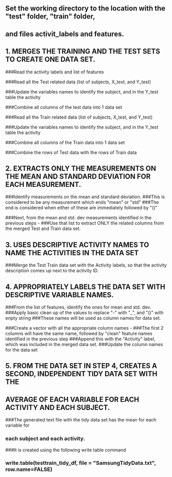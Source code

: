 ## Set the working directory to the location with the "test" folder, "train" folder, 
## and files activit_labels and features.

## 1. MERGES THE TRAINING AND THE TEST SETS TO CREATE ONE DATA SET.

###Read the activity labels and list of features

###Read all the Test related data (list of subjects, X_test, and Y_test)

###Update the variables names to identify the subject, and in the Y_test table the activity 

###Combine all columns of the test data into 1 data set

###Read all the Train related data (list of subjects, X_test, and Y_test)

###Update the variables names to identify the subject, and in the Y_test table the activity 

###Combine all columns of the Train data into 1 data set

###Combine the rows of Test data with the rows of Train data

## 2. EXTRACTS ONLY THE MEASUREMENTS ON THE MEAN AND STANDARD DEVIATION FOR EACH MEASUREMENT.

###Identify measurements on the mean and standard deviation. 
###This is considered to be any measurement which ends "mean" or "std"
###The end is considered when either of these are immediately followed by "()"


###Next, from the mean and std. dev measurements identified in the previous steps - 
###Use that list to extract ONLY the related columns from the merged Test and Train data set.

## 3. USES DESCRIPTIVE ACTIVITY NAMES TO NAME THE ACTIVITIES IN THE DATA SET

###Merge the Test Train data set with the Activity labels, so that the activity description comes up next to the activity ID.

## 4. APPROPRIATELY LABELS THE DATA SET WITH DESCRIPTIVE VARIABLE NAMES.

###From the list of features, identify the ones for mean and std. dev.
###Apply basic clean up of the values to replace "-" with "_", and "()" with enpty string
###These names will be used as column names for data set.


###Create a vector with all the appropriate column names - 
###The first 2 columns will have the same name, followed by "clean" feature names identified in the previous step
###Append this with the "Activity" label, which was included in the merged data set.
###Update the column names for the data set 

## 5. FROM THE DATA SET IN STEP 4, CREATES A SECOND, INDEPENDENT TIDY DATA SET WITH THE 
## AVERAGE OF EACH VARIABLE FOR EACH ACTIVITY AND EACH SUBJECT.

###The generated text file with the tidy data set has the mean for each variable for 
### each subject and each activity.


###It is created using the following write table command
### 	write.table(testtrain_tidy_df, file = "SamsungTidyData.txt", row.name=FALSE)
